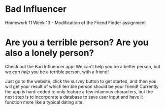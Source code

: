 # Bad Influencer 

Homework 11 Week 13 - Modification of the Friend Finder assignment

# Are you a terrible person? Are you also a lonely person? 

Check out the Bad Influencer app! We can't help you be a better person, but we *can help* you be a terrible person, with a friend!

Just go to the website, click the survey button to get started, and then you will get your result of which terrible person should be your friend! Currently the app is hard-coded to only feature a few infamous characters, but the next step is to incorporate a database to save user input and have it function more like a typical dating site. 
